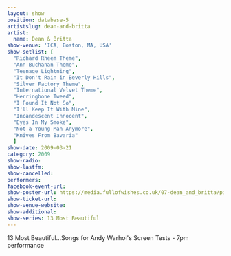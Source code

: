 ```yaml
---
layout: show
position: database-5
artistslug: dean-and-britta
artist:
  name: Dean & Britta
show-venue: 'ICA, Boston, MA, USA'
show-setlist: [
  "Richard Rheem Theme",
  "Ann Buchanan Theme",
  "Teenage Lightning",
  "It Don't Rain in Beverly Hills",
  "Silver Factory Theme",
  "International Velvet Theme",
  "Herringbone Tweed",
  "I Found It Not So",
  "I'll Keep It With Mine",
  "Incandescent Innocent",
  "Eyes In My Smoke",
  "Not a Young Man Anymore",
  "Knives From Bavaria"
  ]
show-date: 2009-03-21
category: 2009
show-radio:
show-lastfm:
show-cancelled:
performers:
facebook-event-url:
show-poster-url: https://media.fullofwishes.co.uk/07-dean_and_britta/pictures/13most_300-new.jpg
show-ticket-url:
show-venue-website:
show-additional:
show-series: 13 Most Beautiful
---
```


13 Most Beautiful...Songs for Andy Warhol\'s Screen Tests - 7pm performance
